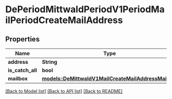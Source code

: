 # DePeriodMittwaldPeriodV1PeriodMailPeriodCreateMailAddress

## Properties

Name | Type | Description | Notes
------------ | ------------- | ------------- | -------------
**address** | **String** |  | 
**is_catch_all** | **bool** |  | 
**mailbox** | [**models::DeMittwaldV1MailCreateMailAddressMailbox**](de_mittwald_v1_mail_CreateMailAddress_mailbox.md) |  | 

[[Back to Model list]](../README.md#documentation-for-models) [[Back to API list]](../README.md#documentation-for-api-endpoints) [[Back to README]](../README.md)


